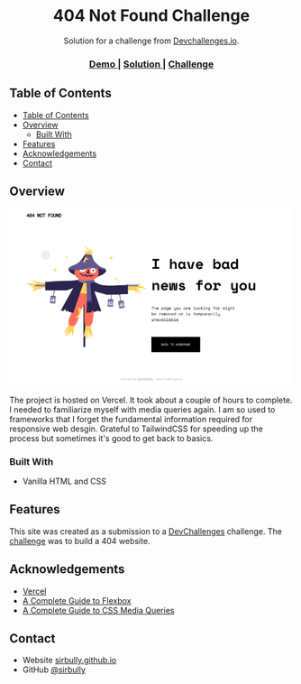 <!-- Please update value in the {}  -->

<h1 align="center">404 Not Found Challenge</h1>

<div align="center">
   Solution for a challenge from  <a href="http://devchallenges.io" target="_blank">Devchallenges.io</a>.
</div>

<div align="center">
  <h3>
    <a href="https://dc-rwd-1.vercel.app/">
      Demo
    </a>
    <span> | </span>
    <a href="https://devchallenges.io/solutions/Up56RQwf6ICwdDfdvxXC">
      Solution
    </a>
    <span> | </span>
    <a href="https://devchallenges.io/challenges/wBunSb7FPrIepJZAg0sY">
      Challenge
    </a>
  </h3>
</div>

<!-- TABLE OF CONTENTS -->

## Table of Contents

- [Table of Contents](#table-of-contents)
- [Overview](#overview)
  - [Built With](#built-with)
- [Features](#features)
- [Acknowledgements](#acknowledgements)
- [Contact](#contact)

<!-- OVERVIEW -->

## Overview

![screenshot](preview.png)

The project is hosted on Vercel. It took about a couple of hours to complete. I needed to familiarize myself with media queries again. I am so used to frameworks that I forget the fundamental information required for responsive web desgin. Grateful to TailwindCSS for speeding up the process but sometimes it's good to get back to basics.

### Built With

- Vanilla HTML and CSS

## Features

This site was created as a submission to a [DevChallenges](https://devchallenges.io/challenges) challenge. The [challenge](https://devchallenges.io/challenges/wBunSb7FPrIepJZAg0sY) was to build a 404 website.


## Acknowledgements

<!-- This section should list any articles or add-ons/plugins that helps you to complete the project. This is optional but it will help you in the future. For exmpale -->

- [Vercel](https://vercel.com/dashboard)
- [A Complete Guide to Flexbox](https://css-tricks.com/snippets/css/a-guide-to-flexbox/)
- [A Complete Guide to CSS Media Queries](https://css-tricks.com/a-complete-guide-to-css-media-queries/)

## Contact

- Website [sirbully.github.io](https://sirbully.github.io/)
- GitHub [@sirbully](https://{github.com/sirbully})
